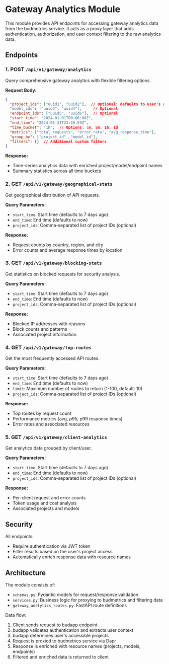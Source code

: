 # Gateway Analytics Module

This module provides API endpoints for accessing gateway analytics data from the budmetrics service. It acts as a proxy layer that adds authentication, authorization, and user context filtering to the raw analytics data.

## Endpoints

### 1. POST `/api/v1/gateway/analytics`
Query comprehensive gateway analytics with flexible filtering options.

**Request Body:**
```json
{
  "project_ids": ["uuid1", "uuid2"],  // Optional: defaults to user's accessible projects
  "model_ids": ["uuid3", "uuid4"],     // Optional
  "endpoint_ids": ["uuid5", "uuid6"],  // Optional
  "start_time": "2024-01-01T00:00:00Z",
  "end_time": "2024-01-31T23:59:59Z",
  "time_bucket": "1h",  // Options: 1m, 5m, 1h, 1d
  "metrics": ["total_requests", "error_rate", "avg_response_time"],
  "group_by": ["project_id", "model_id"],
  "filters": {}  // Additional custom filters
}
```

**Response:**
- Time-series analytics data with enriched project/model/endpoint names
- Summary statistics across all time buckets

### 2. GET `/api/v1/gateway/geographical-stats`
Get geographical distribution of API requests.

**Query Parameters:**
- `start_time`: Start time (defaults to 7 days ago)
- `end_time`: End time (defaults to now)
- `project_ids`: Comma-separated list of project IDs (optional)

**Response:**
- Request counts by country, region, and city
- Error counts and average response times by location

### 3. GET `/api/v1/gateway/blocking-stats`
Get statistics on blocked requests for security analysis.

**Query Parameters:**
- `start_time`: Start time (defaults to 7 days ago)
- `end_time`: End time (defaults to now)
- `project_ids`: Comma-separated list of project IDs (optional)

**Response:**
- Blocked IP addresses with reasons
- Block counts and patterns
- Associated project information

### 4. GET `/api/v1/gateway/top-routes`
Get the most frequently accessed API routes.

**Query Parameters:**
- `start_time`: Start time (defaults to 7 days ago)
- `end_time`: End time (defaults to now)
- `limit`: Maximum number of routes to return (1-100, default: 10)
- `project_ids`: Comma-separated list of project IDs (optional)

**Response:**
- Top routes by request count
- Performance metrics (avg, p95, p99 response times)
- Error rates and associated resources

### 5. GET `/api/v1/gateway/client-analytics`
Get analytics data grouped by client/user.

**Query Parameters:**
- `start_time`: Start time (defaults to 7 days ago)
- `end_time`: End time (defaults to now)
- `project_ids`: Comma-separated list of project IDs (optional)

**Response:**
- Per-client request and error counts
- Token usage and cost analysis
- Associated projects and models

## Security

All endpoints:
- Require authentication via JWT token
- Filter results based on the user's project access
- Automatically enrich response data with resource names

## Architecture

The module consists of:
- `schemas.py`: Pydantic models for request/response validation
- `services.py`: Business logic for proxying to budmetrics and filtering data
- `gateway_analytics_routes.py`: FastAPI route definitions

Data flow:
1. Client sends request to budapp endpoint
2. budapp validates authentication and extracts user context
3. budapp determines user's accessible projects
4. Request is proxied to budmetrics service via Dapr
5. Response is enriched with resource names (projects, models, endpoints)
6. Filtered and enriched data is returned to client
